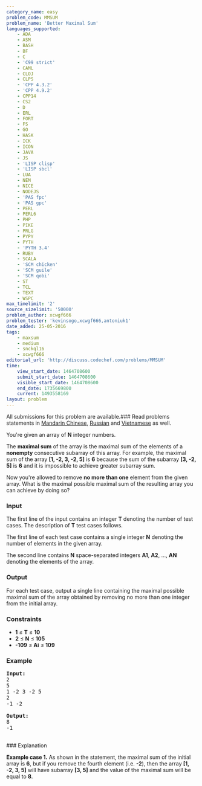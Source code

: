 ```yaml
---
category_name: easy
problem_code: MMSUM
problem_name: 'Better Maximal Sum'
languages_supported:
    - ADA
    - ASM
    - BASH
    - BF
    - C
    - 'C99 strict'
    - CAML
    - CLOJ
    - CLPS
    - 'CPP 4.3.2'
    - 'CPP 4.9.2'
    - CPP14
    - CS2
    - D
    - ERL
    - FORT
    - FS
    - GO
    - HASK
    - ICK
    - ICON
    - JAVA
    - JS
    - 'LISP clisp'
    - 'LISP sbcl'
    - LUA
    - NEM
    - NICE
    - NODEJS
    - 'PAS fpc'
    - 'PAS gpc'
    - PERL
    - PERL6
    - PHP
    - PIKE
    - PRLG
    - PYPY
    - PYTH
    - 'PYTH 3.4'
    - RUBY
    - SCALA
    - 'SCM chicken'
    - 'SCM guile'
    - 'SCM qobi'
    - ST
    - TCL
    - TEXT
    - WSPC
max_timelimit: '2'
source_sizelimit: '50000'
problem_author: xcwgf666
problem_tester: 'kevinsogo,xcwgf666,antoniuk1'
date_added: 25-05-2016
tags:
    - maxsum
    - medium
    - snckql16
    - xcwgf666
editorial_url: 'http://discuss.codechef.com/problems/MMSUM'
time:
    view_start_date: 1464708600
    submit_start_date: 1464708600
    visible_start_date: 1464708600
    end_date: 1735669800
    current: 1493558169
layout: problem
---
```

All submissions for this problem are available.###  Read problems statements in [Mandarin Chinese](http://www.codechef.com/download/translated/SNCKQL16/mandarin/MMSUM.pdf), [Russian](http://www.codechef.com/download/translated/SNCKQL16/russian/MMSUM.pdf) and [Vietnamese](http://www.codechef.com/download/translated/SNCKQL16/vietnamese/MMSUM.pdf) as well.

You're given an array of **N** integer numbers.

The **maximal sum** of the array is the maximal sum of the elements of a **nonempty** consecutive subarray of this array. For example, the maximal sum of the array **\[1, -2, 3, -2, 5\]** is **6** because the sum of the subarray **\[3, -2, 5\]** is **6** and it is impossible to achieve greater subarray sum.

Now you're allowed to remove **no more than one** element from the given array. What is the maximal possible maximal sum of the resulting array you can achieve by doing so?

### Input

The first line of the input contains an integer **T** denoting the number of test cases. The description of **T** test cases follows.

The first line of each test case contains a single integer **N** denoting the number of elements in the given array.

The second line contains **N** space-separated integers **A1**, **A2**, ..., **AN** denoting the elements of the array.

### Output

For each test case, output a single line containing the maximal possible maximal sum of the array obtained by removing no more than one integer from the initial array.

### Constraints

- **1** ≤ **T** ≤ **10**
- **2** ≤ **N** ≤ **105**
- **-109** ≤ **Ai** ≤ **109**

### Example

<pre><b>Input:</b>
<tt>2
5
1 -2 3 -2 5
2
-1 -2</tt>

<b>Output:</b>
<tt>8
-1</tt>

</pre>### Explanation
**Example case 1.** As shown in the statement, the maximal sum of the initial array is **6**, but if you remove the fourth element (i.e. **-2**), then the array **\[1, -2, 3, 5\]** will have subarray **\[3, 5\]** and the value of the maximal sum will be equal to **8**.
